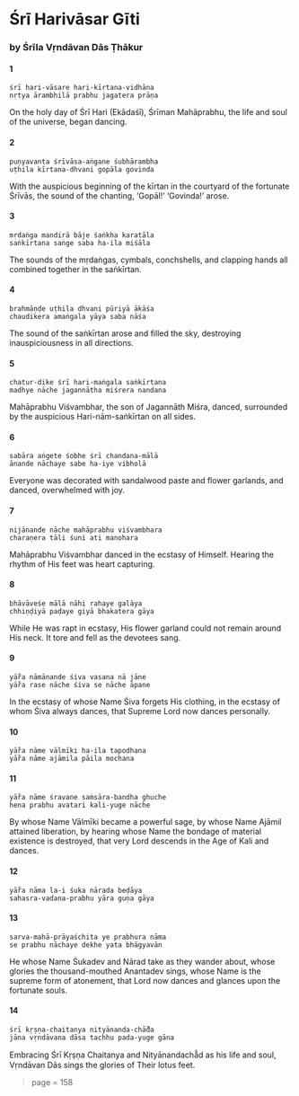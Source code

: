 # Śrī Harivāsar Gīti

### by Śrīla Vṛndāvan Dās Ṭhākur

#### 1

    śrī hari-vāsare hari-kīrtana-vidhāna
    nṛtya ārambhilā prabhu jagatera prāṇa

On the holy day of Śrī Hari (Ekādaśī), Śrīman Mahāprabhu, the life and soul of the universe, began dancing.

#### 2

    puṇyavanta śrīvāsa-aṅgane śubhārambha
    uṭhila kīrtana-dhvani gopāla govinda

With the auspicious beginning of the kīrtan in the courtyard of the fortunate Śrīvās, the sound of the chanting, ‘Gopāl!’ ‘Govinda!’ arose.

#### 3

    mṛdaṅga mandirā bāje śaṅkha karatāla
    saṅkīrtana saṅge saba ha-ila miśāla

The sounds of the mṛdaṅgas, cymbals, conchshells, and clapping hands all combined together in the saṅkīrtan.

#### 4

    brahmāṇḍe uṭhila dhvani pūriyā ākāśa
    chaudikera amaṅgala yāya saba nāśa

The sound of the saṅkīrtan arose and filled the sky, destroying inauspiciousness in all directions.

#### 5

    chatur-dike śrī hari-maṅgala saṅkīrtana
    madhye nāche jagannātha miśrera nandana

Mahāprabhu Viśvambhar, the son of Jagannāth Miśra, danced, surrounded by the auspicious Hari-nām-saṅkīrtan on all sides.

#### 6

    sabāra aṅgete śobhe śrī chandana-mālā
    ānande nāchaye sabe ha-iye vibholā

Everyone was decorated with sandalwood paste and flower garlands, and danced, overwhelmed with joy.

#### 7

    nijānande nāche mahāprabhu viśvambhara
    charaṇera tāli śuni ati manohara

Mahāprabhu Viśvambhar danced in the ecstasy of Himself. Hearing the rhythm of His feet was heart capturing.

#### 8

    bhāvāveśe mālā nāhi rahaye galāya
    chhiṇḍiyā paḍaye giyā bhakatera gāya

While He was rapt in ecstasy, His flower garland could not remain around His neck. It tore and fell as the devotees sang.

#### 9

    yā̐ra nāmānande śiva vasana nā jāne
    yā̐ra rase nāche śiva se nāche āpane

In the ecstasy of whose Name Śiva forgets His clothing, in the ecstasy of whom Śiva always dances, that Supreme Lord now dances personally.

#### 10

    yā̐ra nāme vālmīki ha-ila tapodhana
    yā̐ra nāme ajāmila pāila mochana

#### 11

    yā̐ra nāme śravane saṁsāra-bandha ghuche
    hena prabhu avatari kali-yuge nāche

By whose Name Vālmīki became a powerful sage, by whose Name Ajāmil attained liberation, by hearing whose Name the bondage of material existence is destroyed, that very Lord descends in the Age of Kali and dances.

#### 12

    yā̐ra nāma la-i śuka nārada beḍāya
    sahasra-vadana-prabhu yāra guṇa gāya

#### 13

    sarva-mahā-prāyaśchita ye prabhura nāma
    se prabhu nāchaye dekhe yata bhāgyavān

He whose Name Śukadev and Nārad take as they wander about, whose glories the thousand-mouthed Anantadev sings, whose Name is the supreme form of atonement, that Lord now dances and glances upon the fortunate souls.

#### 14

    śrī kṛṣṇa-chaitanya nityānanda-chā̐da
    jāna vṛndāvana dāsa tachhu pada-yuge gāna

Embracing Śrī Kṛṣṇa Chaitanya and Nityānandachā̐d as his life and soul, Vṛndāvan Dās sings the glories of Their lotus feet.


> page = 158
